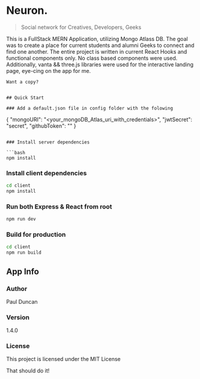 # Neuron.

> Social network for Creatives, Developers, Geeks

This is a FullStack MERN Application, utilizing Mongo Atlass DB. The goal was to create a place for current students and alumni Geeks to connect and find one another. The entire project is written in current React Hooks and functional components only. No class based components were used. Additionally, vanta && three.js libraries were used for the interactive landing page, eye-cing on the app for me.

```
Want a copy?


## Quick Start

### Add a default.json file in config folder with the folowing

```

{
"mongoURI": "<your_mongoDB_Atlas_uri_with_credentials>",
"jwtSecret": "secret",
"githubToken": ""
}

````

### Install server dependencies

```bash
npm install
````

### Install client dependencies

```bash
cd client
npm install
```

### Run both Express & React from root

```bash
npm run dev
```

### Build for production

```bash
cd client
npm run build
```

## App Info

### Author

Paul Duncan

### Version

1.4.0

### License

This project is licensed under the MIT License

That should do it!
